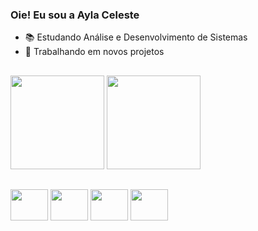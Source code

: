 ### Oie! Eu sou a Ayla Celeste 

 - 📚 Estudando Análise e Desenvolvimento de Sistemas <br>
 - 📌 Trabalhando em novos projetos
 
##

<div>
<img height="150cm" src="https://github-readme-stats.vercel.app/api?username=AylaCeleste&show_icons=trueconssow&theme=dracula&include_all_comits=true&count_private=true"/>
<img height="150cm" src="https://github-readme-stats.vercel.app/api/top-langs/?username=AylaCeleste&layout=compact&langs_count=16&theme=dracula"/>
</div>

##

<div style="display: inline_block">
  <img align="center" height="50" width="60" src="https://cdn.jsdelivr.net/gh/devicons/devicon/icons/csharp/csharp-original.svg" />
  <img align="center" height="50" width="60" src="https://cdn.jsdelivr.net/gh/devicons/devicon/icons/html5/html5-original.svg" />
  <img align="center" height="50" width="60" src="https://cdn.jsdelivr.net/gh/devicons/devicon/icons/css3/css3-original.svg" />
  <img align="center" height="50" width="60"src="https://cdn.jsdelivr.net/gh/devicons/devicon/icons/javascript/javascript-original.svg" />
</div
